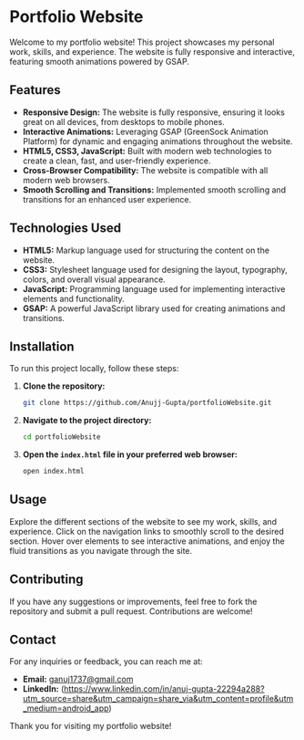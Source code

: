 # Portfolio Website

Welcome to my portfolio website! This project showcases my personal work, skills, and experience. The website is fully responsive and interactive, featuring smooth animations powered by GSAP.

## Features

- **Responsive Design:** The website is fully responsive, ensuring it looks great on all devices, from desktops to mobile phones.
- **Interactive Animations:** Leveraging GSAP (GreenSock Animation Platform) for dynamic and engaging animations throughout the website.
- **HTML5, CSS3, JavaScript:** Built with modern web technologies to create a clean, fast, and user-friendly experience.
- **Cross-Browser Compatibility:** The website is compatible with all modern web browsers.
- **Smooth Scrolling and Transitions:** Implemented smooth scrolling and transitions for an enhanced user experience.

## Technologies Used

- **HTML5:** Markup language used for structuring the content on the website.
- **CSS3:** Stylesheet language used for designing the layout, typography, colors, and overall visual appearance.
- **JavaScript:** Programming language used for implementing interactive elements and functionality.
- **GSAP:** A powerful JavaScript library used for creating animations and transitions.

## Installation

To run this project locally, follow these steps:

1. **Clone the repository:**
   ```bash
   git clone https://github.com/Anujj-Gupta/portfolioWebsite.git
   ```

2. **Navigate to the project directory:**
   ```bash
   cd portfolioWebsite
   ```

3. **Open the `index.html` file in your preferred web browser:**
   ```bash
   open index.html
   ```

## Usage

Explore the different sections of the website to see my work, skills, and experience. Click on the navigation links to smoothly scroll to the desired section. Hover over elements to see interactive animations, and enjoy the fluid transitions as you navigate through the site.

## Contributing

If you have any suggestions or improvements, feel free to fork the repository and submit a pull request. Contributions are welcome!

## Contact

For any inquiries or feedback, you can reach me at:

- **Email:** ganuj1737@gmail.com
- **LinkedIn:** (https://www.linkedin.com/in/anuj-gupta-22294a288?utm_source=share&utm_campaign=share_via&utm_content=profile&utm_medium=android_app)

Thank you for visiting my portfolio website!

